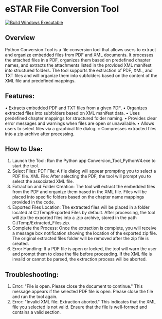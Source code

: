 # eSTAR File Conversion Tool
[![Build Windows Executable](https://github.com/hpfb-dgpsa/eSTAR-Conversion-Tool/actions/workflows/build-windows.yml/badge.svg)](https://github.com/hpfb-dgpsa/eSTAR-Conversion-Tool/actions/workflows/build-windows.yml)

## Overview
Python Conversion Tool is a file conversion tool that allows users to extract and organize embedded files from PDF and XML documents. It processes the attached files in a PDF, organizes them based on predefined chapter names, and extracts the attachments listed in the provided XML manifest into structured folders.
The tool supports the extraction of PDF, XML, and TXT files and will organize them into subfolders based on the content of the XML file and predefined mappings.

## Features:

•	Extracts embedded PDF and TXT files from a given PDF.
•	Organizes extracted files into subfolders based on XML manifest data.
•	Uses predefined chapter mappings for structured folder naming.
•	Provides clear error messages and warnings when files are open or unavailable.
•	Allows users to select files via a graphical file dialog.
•	Compresses extracted files into a zip archive after processing.


## How to Use:

1.	Launch the Tool:
     Run the Python app Conversion_Tool_PythonV4.exe to start the tool.
2.	Select Files:
    PDF File: A file dialog will appear prompting you to select a PDF file. 
    XML File: After selecting the PDF, the tool will prompt you to select the associated XML file. 
3.	Extraction and Folder Creation:
    The tool will extract the embedded files from the PDF and organize them based in the XML file.
    Files will be placed into specific folders based on the chapter name mappings provided in the code.
4.	Exported Files Location:
    The extracted files will be placed in a folder located at C:/Temp/Exported Files by default.
    After processing, the tool will zip the exported files into a .zip archive, stored in the path C:/Temp/Extracted_Files.zip.
5.	Complete the Process:
    Once the extraction is complete, you will receive a message box notification showing the location of the exported zip file.
    The original extracted files folder will be removed after the zip file is created.
6.	Error Handling:
    If a PDF file is open or locked, the tool will warn the user and prompt them to close the file before proceeding.
    If the XML file is invalid or cannot be parsed, the extraction process will be aborted.

## Troubleshooting:
1.	Error: "File is open. Please close the document to continue."
    This message appears if the selected PDF file is open. Please close the file and run the tool again.
2.	Error: "Invalid XML file. Extraction aborted."
    This indicates that the XML file you selected is not valid. Ensure that the file is well-formed and contains a valid <AttachmentManifest> section.


